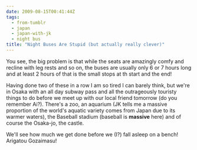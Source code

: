 ```yaml
---
date: 2009-08-15T00:41:44Z
tags:
  - from-tumblr
  - japan
  - japan-with-jk
  - night bus
title: "Night Buses Are Stupid (but actually really clever)"
---
```


You see, the big problem is that while the seats are amazingly comfy and recline with leg rests and so on, the buses are usually only 6 or 7 hours long and at least 2 hours of that is the small stops at th start and the end!

Having done two of these in a row I am so tired I can barely think, but we're in Osaka with an all day subway pass and all the outrageously touristy things to do before we meet up with our local friend tomorrow (do you remember Ai?). There's a zoo, an aquarium (JK tells me a massive proportion of the world's aquatic variety comes from Japan due to its warmer waters), the Baseball stadium (baseball is **massive** here) and of course the Osaka-jo, the castle.

We'll see how much we get done before we (I?) fall asleep on a bench! Arigatou Gozaimasu!
